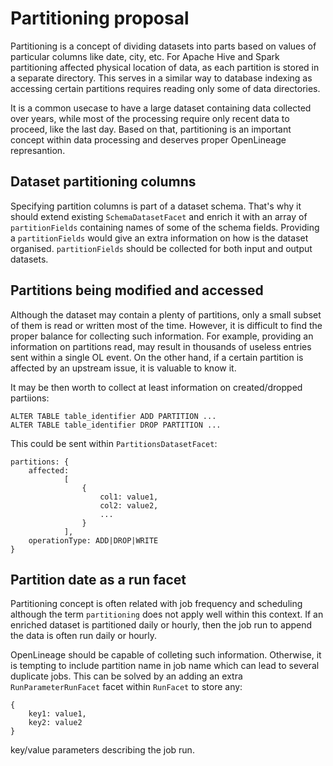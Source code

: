 # Partitioning proposal

Partitioning is a concept of dividing datasets into parts based on values of particular columns like date, city, etc. For Apache Hive and Spark partitioning affected physical location of data, as each partition is stored in a separate directory. This serves in a similar way to database indexing as accessing certain partitions requires reading only some of data directories. 

It is a common usecase to have a large dataset containing data collected over years, while most of the processing require only recent data to proceed, like the last day. Based on that, partitioning is an important concept within data processing and deserves proper OpenLineage represantion.

## Dataset partitioning columns

Specifying partition columns is part of a dataset schema. That's why it should extend existing `SchemaDatasetFacet` and enrich it with an array of `partitionFields` containing names of some of the schema fields. Providing a `partitionFields` would give an extra information on how is the dataset organised. `partitionFields` should be collected for both input and output datasets. 

## Partitions being modified and accessed

Although the dataset may contain a plenty of partitions, only a small subset of them is read or written most of the time. However, it is difficult to find the proper balance for collecting such information. For example, providing an information on partitions read, may result in thousands of useless entries sent within a single OL event. On the other hand, if a certain partition is affected by an upstream issue, it is valuable to know it. 

It may be then worth to collect at least information on created/dropped partiions:
```
ALTER TABLE table_identifier ADD PARTITION ... 
ALTER TABLE table_identifier DROP PARTITION ...
```

This could be sent within `PartitionsDatasetFacet`:
```
partitions: {
    affected: 
            [
                {
                    col1: value1,
                    col2: value2, 
                    ...
                }
            ],
    operationType: ADD|DROP|WRITE
}
```

## Partition date as a run facet 

Partitioning concept is often related with job frequency and scheduling although the term `partitioning` does not apply well within this context. If an enriched dataset is partitioned daily or hourly, then the job run to append the data is often run daily or hourly. 

OpenLineage should be capable of colleting such information. Otherwise, it is tempting to include partition name in job name which can lead to several duplicate jobs. This can be solved by an adding an extra `RunParameterRunFacet` facet within `RunFacet` to store any:
```
{
    key1: value1,
    key2: value2
}
```
key/value parameters describing the job run. 